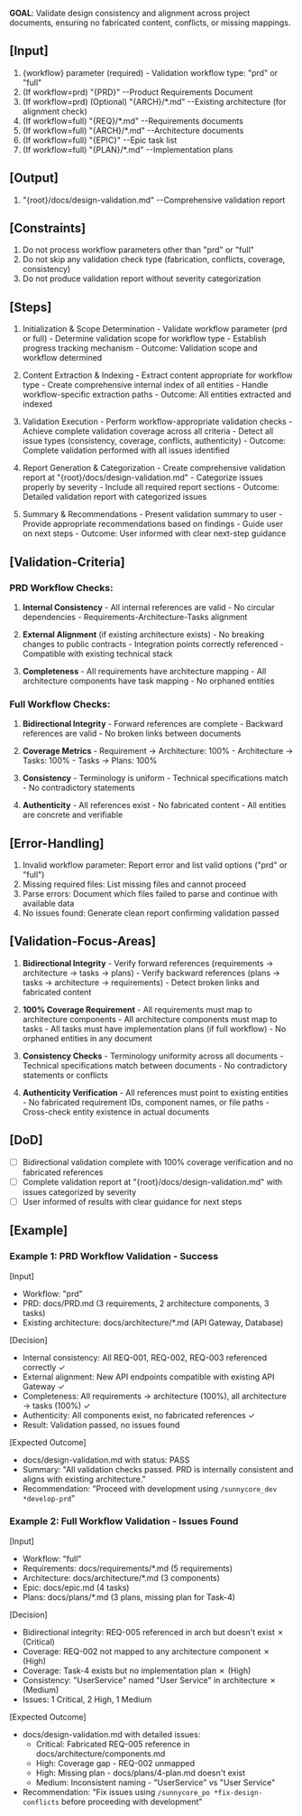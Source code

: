 **GOAL**: Validate design consistency and alignment across project documents, ensuring no fabricated content, conflicts, or missing mappings.

## [Input]
  1. {workflow} parameter (required) - Validation workflow type: "prd" or "full"
  2. (If workflow=prd) "{PRD}" --Product Requirements Document
  3. (If workflow=prd) (Optional) "{ARCH}/*.md" --Existing architecture (for alignment check)
  4. (If workflow=full) "{REQ}/*.md" --Requirements documents
  5. (If workflow=full) "{ARCH}/*.md" --Architecture documents
  6. (If workflow=full) "{EPIC}" --Epic task list
  7. (If workflow=full) "{PLAN}/*.md" --Implementation plans

## [Output]
  1. "{root}/docs/design-validation.md" --Comprehensive validation report

## [Constraints]
  1. Do not process workflow parameters other than "prd" or "full"
  2. Do not skip any validation check type (fabrication, conflicts, coverage, consistency)
  3. Do not produce validation report without severity categorization

## [Steps]
  1. Initialization & Scope Determination
    - Validate workflow parameter (prd or full)
    - Determine validation scope for workflow type
    - Establish progress tracking mechanism
    - Outcome: Validation scope and workflow determined

  2. Content Extraction & Indexing
    - Extract content appropriate for workflow type
    - Create comprehensive internal index of all entities
    - Handle workflow-specific extraction paths
    - Outcome: All entities extracted and indexed

  3. Validation Execution
    - Perform workflow-appropriate validation checks
    - Achieve complete validation coverage across all criteria
    - Detect all issue types (consistency, coverage, conflicts, authenticity)
    - Outcome: Complete validation performed with all issues identified

  4. Report Generation & Categorization
    - Create comprehensive validation report at "{root}/docs/design-validation.md"
    - Categorize issues properly by severity
    - Include all required report sections
    - Outcome: Detailed validation report with categorized issues

  5. Summary & Recommendations
    - Present validation summary to user
    - Provide appropriate recommendations based on findings
    - Guide user on next steps
    - Outcome: User informed with clear next-step guidance

## [Validation-Criteria]

### PRD Workflow Checks:
  1. **Internal Consistency**
    - All internal references are valid
    - No circular dependencies
    - Requirements-Architecture-Tasks alignment
  
  2. **External Alignment** (if existing architecture exists)
    - No breaking changes to public contracts
    - Integration points correctly referenced
    - Compatible with existing technical stack
  
  3. **Completeness**
    - All requirements have architecture mapping
    - All architecture components have task mapping
    - No orphaned entities

### Full Workflow Checks:
  1. **Bidirectional Integrity**
    - Forward references are complete
    - Backward references are valid
    - No broken links between documents
  
  2. **Coverage Metrics**
    - Requirement → Architecture: 100%
    - Architecture → Tasks: 100%
    - Tasks → Plans: 100%
  
  3. **Consistency**
    - Terminology is uniform
    - Technical specifications match
    - No contradictory statements
  
  4. **Authenticity**
    - All references exist
    - No fabricated content
    - All entities are concrete and verifiable

## [Error-Handling]
  1. Invalid workflow parameter: Report error and list valid options ("prd" or "full")
  2. Missing required files: List missing files and cannot proceed
  3. Parse errors: Document which files failed to parse and continue with available data
  4. No issues found: Generate clean report confirming validation passed

## [Validation-Focus-Areas]
  1. **Bidirectional Integrity**
    - Verify forward references (requirements → architecture → tasks → plans)
    - Verify backward references (plans → tasks → architecture → requirements)
    - Detect broken links and fabricated content
  
  2. **100% Coverage Requirement**
    - All requirements must map to architecture components
    - All architecture components must map to tasks
    - All tasks must have implementation plans (if full workflow)
    - No orphaned entities in any document
  
  3. **Consistency Checks**
    - Terminology uniformity across all documents
    - Technical specifications match between documents
    - No contradictory statements or conflicts
  
  4. **Authenticity Verification**
    - All references must point to existing entities
    - No fabricated requirement IDs, component names, or file paths
    - Cross-check entity existence in actual documents

## [DoD]
  - [ ] Bidirectional validation complete with 100% coverage verification and no fabricated references
  - [ ] Complete validation report at "{root}/docs/design-validation.md" with issues categorized by severity
  - [ ] User informed of results with clear guidance for next steps

## [Example]

### Example 1: PRD Workflow Validation - Success
[Input]
- Workflow: "prd"
- PRD: docs/PRD.md (3 requirements, 2 architecture components, 3 tasks)
- Existing architecture: docs/architecture/*.md (API Gateway, Database)

[Decision]
- Internal consistency: All REQ-001, REQ-002, REQ-003 referenced correctly ✓
- External alignment: New API endpoints compatible with existing API Gateway ✓
- Completeness: All requirements → architecture (100%), all architecture → tasks (100%) ✓
- Authenticity: All components exist, no fabricated references ✓
- Result: Validation passed, no issues found

[Expected Outcome]
- docs/design-validation.md with status: PASS
- Summary: "All validation checks passed. PRD is internally consistent and aligns with existing architecture."
- Recommendation: "Proceed with development using `/sunnycore_dev *develop-prd`"

### Example 2: Full Workflow Validation - Issues Found
[Input]
- Workflow: "full"
- Requirements: docs/requirements/*.md (5 requirements)
- Architecture: docs/architecture/*.md (3 components)
- Epic: docs/epic.md (4 tasks)
- Plans: docs/plans/*.md (3 plans, missing plan for Task-4)

[Decision]
- Bidirectional integrity: REQ-005 referenced in arch but doesn't exist ✗ (Critical)
- Coverage: REQ-002 not mapped to any architecture component ✗ (High)
- Coverage: Task-4 exists but no implementation plan ✗ (High)
- Consistency: "UserService" named "User Service" in architecture ✗ (Medium)
- Issues: 1 Critical, 2 High, 1 Medium

[Expected Outcome]
- docs/design-validation.md with detailed issues:
  - Critical: Fabricated REQ-005 reference in docs/architecture/components.md
  - High: Coverage gap - REQ-002 unmapped
  - High: Missing plan - docs/plans/4-plan.md doesn't exist
  - Medium: Inconsistent naming - "UserService" vs "User Service"
- Recommendation: "Fix issues using `/sunnycore_po *fix-design-conflicts` before proceeding with development"

